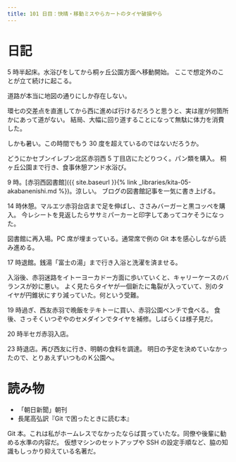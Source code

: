 ```yaml
---
title: 101 日目：快晴・移動ミスやらカートのタイヤ破損やら
---
```


# 日記

5 時半起床。水浴びをしてから桐ヶ丘公園方面へ移動開始。
ここで想定外のことが立て続けに起こる。

道路が本当に地図の通りにしか存在しない。

環七の交差点を直進してから西に進めば行けるだろうと思うと、実は崖が何箇所かにあって道がない。
結局、大幅に回り道することになって無駄に体力を消費した。

しかも暑い。この時間でもう 30 度を超えているのではないだろうか。

どうにかセブンイレブン北区赤羽西 5 丁目店にたどりつく。パン類を購入。
桐ヶ丘公園まで行き、食事休憩アンド水浴び。

9 時。[赤羽西図書館]({{ site.baseurl }}{% link _libraries/kita-05-akabanenishi.md %})。涼しい。
ブログの図書館記事を一気に書き上げる。

14 時休憩。マルエツ赤羽台店まで足を伸ばし、ささみバーガーと黒コッペを購入。
今レシートを見返したらササミパーカーと印字してあってコケそうになった。

図書館に再入場。PC 席が埋まっている。通常席で例の Git 本を感心しながら読み進める。

17 時退館。銭湯「富士の湯」まで行き入浴と洗濯を済ませる。

入浴後、赤羽迷路をイトーヨーカドー方面に歩いていくと、キャリーケースのバランスが妙に悪い。
よく見たらタイヤが一個新たに亀裂が入っていて、別のタイヤが円錐状にすり減っていた。何という受難。

19 時過ぎ、西友赤羽で晩飯をテキトーに買い、赤羽公園ベンチで食べる。
食後、さっそくいつぞやのセメダインでタイヤを補修。しばらくは様子見だ。

20 時半セガ赤羽入店。

23 時退店。再び西友に行き、明朝の食料を調達。
明日の予定を決めていなかったので、とりあえずいつものＫ公園へ。

# 読み物

* 「朝日新聞」朝刊
* 長尾高弘訳『Git で困ったときに読む本』

Git 本。これは私がホームレスでなかったならば買っていたな。同僚や後輩に勧める水準の内容だ。
仮想マシンのセットアップや SSH の設定手順など、脇の知識もしっかり抑えている名著だ。
